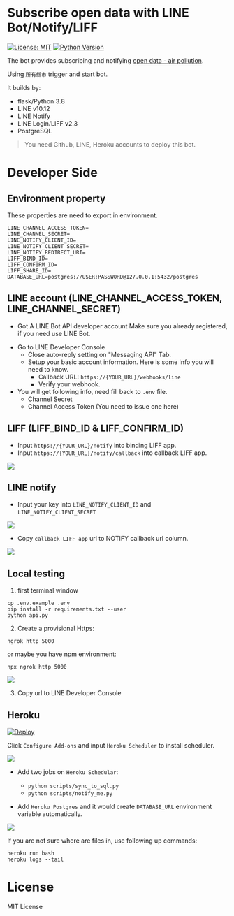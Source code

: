 # Subscribe open data with LINE Bot/Notify/LIFF

[![License: MIT](https://img.shields.io/badge/License-MIT-blue.svg)](https://opensource.org/licenses/MIT)
[![Python Version](https://img.shields.io/badge/Python-%3E%3D%203.5-blue.svg)](https://badge.fury.io/py/lotify)

The bot provides subscribing and notifying [open data - air pollution](http://opendata.epa.gov.tw/webapi/Data/REWIQA/?$orderby=SiteName&$skip=0&$top=1000&format=json).

Using `所有縣市` trigger and start bot.

It builds by:

- flask/Python 3.8
- LINE v10.12
- LINE Notify
- LINE Login/LIFF v2.3
- PostgreSQL

> You need Github, LINE, Heroku accounts to deploy this bot.

# Developer Side

## Environment property

These properties are need to export in environment.

```
LINE_CHANNEL_ACCESS_TOKEN=
LINE_CHANNEL_SECRET=
LINE_NOTIFY_CLIENT_ID=
LINE_NOTIFY_CLIENT_SECRET=
LINE_NOTIFY_REDIRECT_URI=
LIFF_BIND_ID=
LIFF_CONFIRM_ID=
LIFF_SHARE_ID=
DATABASE_URL=postgres://USER:PASSWORD@127.0.0.1:5432/postgres
```

## LINE account (LINE_CHANNEL_ACCESS_TOKEN, LINE_CHANNEL_SECRET)

- Got A LINE Bot API developer account
  Make sure you already registered, if you need use LINE Bot.

* Go to LINE Developer Console
  - Close auto-reply setting on "Messaging API" Tab.
  - Setup your basic account information. Here is some info you will need to know.
    - Callback URL: `https://{YOUR_URL}/webhooks/line`
    - Verify your webhook.
* You will get following info, need fill back to `.env` file.
  - Channel Secret
  - Channel Access Token (You need to issue one here)

## LIFF (LIFF_BIND_ID & LIFF_CONFIRM_ID)

- Input `https://{YOUR_URL}/notify` into binding LIFF app.
- Input `https://{YOUR_URL}/notify/callback` into callback LIFF app.

![](https://i.imgur.com/yvldqPA.png)

## LINE notify

- Input your key into `LINE_NOTIFY_CLIENT_ID` and `LINE_NOTIFY_CLIENT_SECRET`

![](https://i.imgur.com/SZG7Re6.png)

- Copy `callback LIFF app` url to NOTIFY callback url column.

![](https://i.imgur.com/VGaKILZ.png)

## Local testing

1. first terminal window

```
cp .env.example .env
pip install -r requirements.txt --user
python api.py
```

2. Create a provisional Https:

```
ngrok http 5000
```

or maybe you have npm environment:

```
npx ngrok http 5000
```

![](https://i.imgur.com/azVdG8j.png)

3. Copy url to LINE Developer Console

## Heroku

[![Deploy](https://www.herokucdn.com/deploy/button.svg)](https://heroku.com/deploy)

Click `Configure Add-ons` and input `Heroku Scheduler` to install scheduler.

![](https://i.imgur.com/cval2jv.png)

- Add two jobs on `Heroku Schedular`:

  - `python scripts/sync_to_sql.py`
  - `python scripts/notify_me.py`

- Add `Heroku Postgres` and it would create `DATABASE_URL` environment variable automatically.

![](https://i.imgur.com/wCFeUlu.png)

If you are not sure where are files in, use following up commands:

```
heroku run bash
heroku logs --tail
```

# License

MIT License
